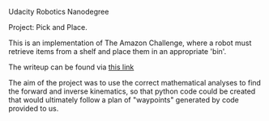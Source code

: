 Udacity Robotics Nanodegree

Project: Pick and Place.

This is an implementation of The Amazon Challenge, where a robot must retrieve items from a shelf and place them in an appropriate 'bin'.

The writeup can be found via [this link](https://github.com/RossPLloyd/Ross-Lloyd---Pick-and-Place-Writeup/blob/master/Pick%20and%20Place%20writeup/AAMAIN/Ross%20Lloyd%20-%20Pick%20and%20Place%20Writeup.md)

The aim of the project was to use the correct mathematical analyses to find the forward and inverse kinematics, so that python code could be created that would ultimately follow a plan of "waypoints" generated by code provided to us.
